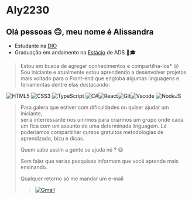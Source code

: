 
# Aly2230
## Olá pessoas 🙃, meu  nome é Alissandra
- Estudante na  [DIO](https://dio.me)
- Graduação em andamento na [Estácio](https://estacio.br/) de ADS 🚀🎓


>
>  Estou em busca de agregar conhecimentos e compartilha-los* 😜   
>  Sou iniciante e atualmente estou aprendendo a desenvolver projetos mais voltado para o Front-end que engloba algumas linguagens e ferramentas dentre elas destacando:
> 
![HTML5](https://img.shields.io/badge/HTML5-E34F26?style=for-the-badge&logo=html5&logoColor=white)
![CSS3](https://img.shields.io/badge/CSS3-1572B6?style=for-the-badge&logo=css3&logoColor=white)
![TypeScript](https://img.shields.io/badge/TypeScript-007ACC?style=for-the-badge&logo=typescript&logoColor=white)
![C#](https://img.shields.io/badge/C%23-239120?style=for-the-badge&logo=c-sharp&logoColor=white)![React](https://img.shields.io/badge/React-20232A?style=for-the-badge&logo=react&logoColor=61DAFB)![Git](https://img.shields.io/badge/GIT-E44C30?style=for-the-badge&logo=git&logoColor=white)![Vscode](https://img.shields.io/badge/Vscode-007ACC?style=for-the-badge&logo=visual-studio-code&logoColor=white)
![NodeJS](https://img.shields.io/badge/node.js-6DA55F?style=for-the-badge&logo=node.js&logoColor=white)


>
>Para galera que estiver com dificuldades ou quiser ajudar um iniciante,   
seria interressante nos unirmos para criarmos um grupo onde cada um fica com um assunto de uma determinada linguagem. Lá poderiamos compartilhar cursos gratuitos metodologias de aprendizado, bizu e dicas.      
>                                       
>Quem sabe assim a gente se ajuda né ? 😄 
>
 >Sem falar que varias pesquisas informam que você aprende mais ensinando. 
>
>Qualquer retorno só me mandar um e-mail
>
>> [![Gmail](https://img.shields.io/badge/Gmail-333333?style=for-the-badge&logo=gmail&logoColor=red)](mailto:alisandrasantosflorencio@gmail.com)


